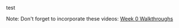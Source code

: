 test

Note: Don't forget to incorporate these videos: [Week 0 Walkthroughs](https://www.youtube.com/playlist?list=PLhQjrBD2T382Pwg-fr61rTPRMjMbn8Yzp)
